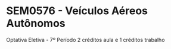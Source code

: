 # SEM0576 - Veículos Aéreos Autônomos
Optativa Eletiva - 7º Período
2 créditos aula e 1 créditos trabalho
